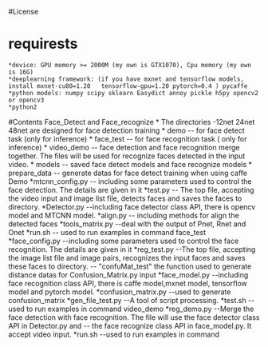 #License
# requirests
    *device: GPU memory >= 2000M (my own is GTX1070), Cpu memory (my own is 16G)
    *deeplearning framework: (if you have mxnet and tensorflow models, install mxnet-cu80=1.20   tensorflow-gpu=1.20 pytorch=0.4 ) pycaffe 
    *python models: numpy scipy sklearn Easydict annoy pickle h5py opencv2 or opencv3
    *python2
#Contents
Face_Detect and Face_recognize
    * The directories -12net 24net 48net  are designed for face detection training
    * demo  -- for face detect task (only for inference)
    * face_test -- for face recognition task ( only for inference)
    * video_demo -- face detection and face recognition merge together. The files will be used for recognize faces detected in the input video.
    * models -- saved face detect models and face recognize models
    * prepare_data -- generate datas for face detect training  when using caffe
Demo
    *mtcnn_config.py -- including some parameters used to control the face detection. The details are given in it
    *test.py -- The top file, accepting the video input and image list file, detects faces and saves the faces to directory.
    *Detector.py --including face detector class API, there is opencv model and MTCNN model.
    *align.py -- including methods for align the detected faces
    *tools_matrix.py --deal with the output of Pnet, Rnet and Onet
    *run.sh -- used to run examples in command
face_test
    *face_config.py --including some parameters used to control the face recognition. The details are given in it
    *reg_test.py --The top file, accepting the image list file and image pairs, recognizes the input faces and saves  these faces to directory.
                 -- "confuMat_test" the function used to generate distance datas for Confusion_Matrix.py input
    *face_model.py --including face recognition class API, there is caffe model,mxnet model, tensorflow model and pytorch model.
    *confusion_matrix.py --used to generate confusion_matrix
    *gen_file_test.py --A tool of script processing. 
    *test.sh --used to run examples in command
video_demo
    *reg_demo.py --Merge the face detection with face recognition. The file will use the face detector class API in Detector.py and 
                 -- the face recognize class API in face_model.py. It accept video input.
    *run.sh --used to run examples in command